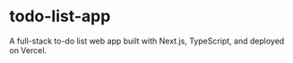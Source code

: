 # todo-list-app
A full-stack to-do list web app built with Next.js, TypeScript, and deployed on Vercel.
